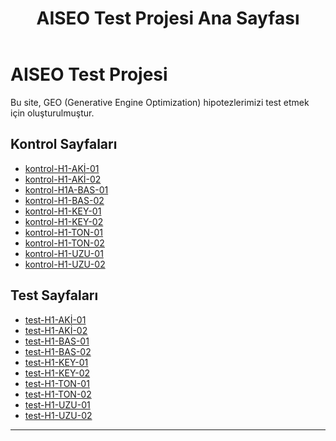 ﻿---
title: "AISEO Test Projesi Ana Sayfası"
layout: "layout.html"
---

# AISEO Test Projesi

Bu site, GEO (Generative Engine Optimization) hipotezlerimizi test etmek için oluşturulmuştur.

## Kontrol Sayfaları
- [kontrol-H1-AKİ-01](/testler/kontrol-h1-aki-01/)
- [kontrol-H1-AKİ-02](/testler/kontrol-h1-aki-02/)
- [kontrol-H1A-BAS-01](/testler/kontrol-h1-bas-01/)
- [kontrol-H1-BAS-02](/testler/kontrol-h1-bas-02/)
- [kontrol-H1-KEY-01](/testler/kontrol-h1-key-01/)
- [kontrol-H1-KEY-02](/testler/kontrol-h1-key-02/)
- [kontrol-H1-TON-01](/testler/kontrol-h1-ton-01/)
- [kontrol-H1-TON-02](/testler/kontrol-h1-ton-02/)
- [kontrol-H1-UZU-01](/testler/kontrol-h1-uzu-01/)
- [kontrol-H1-UZU-02](/testler/kontrol-h1-uzu-02/)

## Test Sayfaları
- [test-H1-AKİ-01](/testler/test-h1-aki-01/)
- [test-H1-AKİ-02](/testler/test-h1-aki-02/)
- [test-H1-BAS-01](/testler/test-h1-bas-01/)
- [test-H1-BAS-02](/testler/test-h1-bas-02/)
- [test-H1-KEY-01](/testler/test-h1-key-01/)
- [test-H1-KEY-02](/testler/test-h1-key-02/)
- [test-H1-TON-01](/testler/test-h1-ton-01/)
- [test-H1-TON-02](/testler/test-h1-ton-02/)
- [test-H1-UZU-01](/testler/test-h1-uzu-01/)
- [test-H1-UZU-02](/testler/test-h1-uzu-02/)

---

